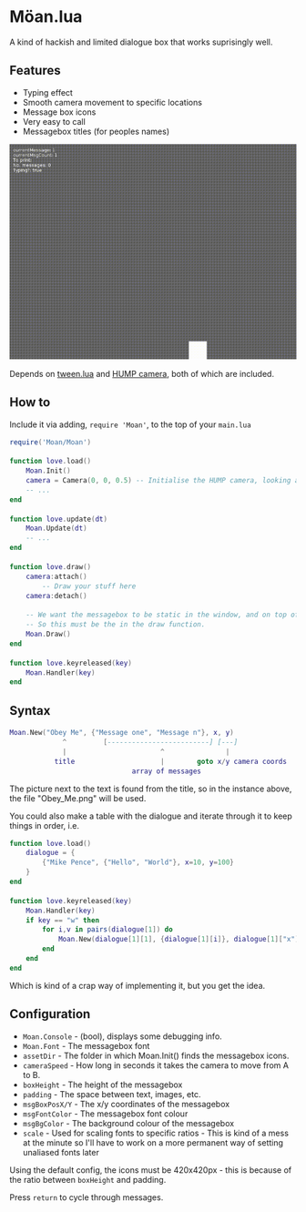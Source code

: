 # Möan.lua

A kind of hackish and limited dialogue box that works suprisingly well.

## Features

- Typing effect
- Smooth camera movement to specific locations
- Message box icons
- Very easy to call
- Messagebox titles (for peoples names)

![Preview of Moan.lua](preview.gif)

Depends on [tween.lua]() and [HUMP camera](), both of which are included.

## How to

Include it via adding, `require 'Moan'`, to the top of your `main.lua`

```lua
require('Moan/Moan')

function love.load()
	Moan.Init()
    camera = Camera(0, 0, 0.5) -- Initialise the HUMP camera, looking at 0,0 scale 0.5
	-- ...
end

function love.update(dt)
	Moan.Update(dt)
	-- ...
end

function love.draw()
    camera:attach()
    	-- Draw your stuff here
    camera:detach()

    -- We want the messagebox to be static in the window, and on top of everythin
    -- So this must be the in the draw function.
	Moan.Draw()
end

function love.keyreleased(key)
	Moan.Handler(key)
end
```

## Syntax

```lua
Moan.New("Obey Me", {"Message one", "Message n"}, x, y)
             ^         [-------------------------] [---]
             |                       ^               |
           title                     |        goto x/y camera coords
                              array of messages

```

The picture next to the text is found from the title, so in the instance above, the file "Obey_Me.png" will be used.

You could also make a table with the dialogue and iterate through it to keep things in order, i.e.

```lua
function love.load()
	dialogue = {
		{"Mike Pence", {"Hello", "World"}, x=10, y=100}
	}
end

function love.keyreleased(key)
	Moan.Handler(key)
	if key == "w" then
		for i,v in pairs(dialogue[1]) do
			Moan.New(dialogue[1][1], {dialogue[1][i]}, dialogue[1]["x"], dialogue[1]["y"])
		end
	end
end
```

Which is kind of a crap way of implementing it, but you get the idea.

## Configuration

- `Moan.Console` - (bool), displays some debugging info.
- `Moan.Font` - The messagebox font
- `assetDir` - The folder in which Moan.Init() finds the messagebox icons.
- `cameraSpeed` - How long in seconds it takes the camera to move from A to B.
- `boxHeight` - The height of the messagebox
- `padding` - The space between text, images, etc.
- `msgBoxPosX/Y` - The x/y coordinates of the messagebox
- `msgFontColor` - The messagebox font colour
- `msgBgColor` - The background colour of the messagebox
- `scale` - Used for scaling fonts to specific ratios - This is kind of a mess at the minute so I'll have to work on a more permanent way of setting unaliased fonts later

Using the default config, the icons must be 420x420px - this is because of the ratio between `boxHeight` and padding.

Press `return` to cycle through messages.